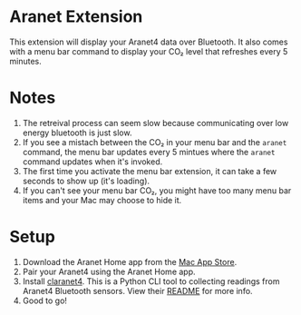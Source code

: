 # Aranet Extension

This extension will display your Aranet4 data over Bluetooth. It also comes with a menu bar command to display your CO₂ level that refreshes every 5 minutes.

# Notes

1. The retreival process can seem slow because communicating over low energy bluetooth is just slow.
2. If you see a mistach between the CO₂ in your menu bar and the `aranet` command, the menu bar updates every 5 mintues where the `aranet` command updates when it's invoked.
3. The first time you activate the menu bar extension, it can take a few seconds to show up (it's loading).
4. If you can't see your menu bar CO₂, you might have too many menu bar items and your Mac may choose to hide it.

# Setup

1. Download the Aranet Home app from the [Mac App Store](https://apps.apple.com/us/app/aranet-home/id1392378465).
2. Pair your Aranet4 using the Aranet Home app.
3. Install [claranet4](https://github.com/bede/claranet4). This is a Python CLI tool to collecting readings from Aranet4 Bluetooth sensors. View their [README](https://github.com/bede/claranet4?tab=readme-ov-file#install) for more info.
4. Good to go!

